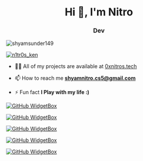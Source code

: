 <h1 align="center">Hi 👋, I'm Nitro</h1>
<h3 align="center">Dev</h3>

<p align="left"> <img src="https://komarev.com/ghpvc/?username=shyamsunder149&label=Profile%20views&color=0e75b6&style=flat" alt="shyamsunder149" /> </p>

<p align="left"> <a href="https://twitter.com/n1tr0s_ken" target="blank"><img src="https://img.shields.io/twitter/follow/n1tr0s_ken?logo=twitter&style=for-the-badge" alt="n1tr0s_ken" /></a> </p>

- 👨‍💻 All of my projects are available at [0xnitros.tech](0xnitros.tech)

- 📫 How to reach me **shyamnitro.cs5@gmail.com**

- ⚡ Fun fact **I Play with my life :)**

[![GitHub WidgetBox](https://github-widgetbox.vercel.app/api/profile?username=ShyamSunder149&data=followers,repositories,stars,commits&theme=nautilus)](https://github.com/Jurredr/github-widgetbox)

[![GitHub WidgetBox](https://github-widgetbox.vercel.app/api/skills?languages=js,java,python,html,css,c,cpp,bash,xml,json,yaml,postgresql,mysql,markdown)](https://github.com/Jurredr/github-widgetbox)

[![GitHub WidgetBox](https://github-widgetbox.vercel.app/api/skills?frameworks=vue,react,django,bootstrap,tailwind,express)](https://github.com/Jurredr/github-widgetbox)

[![GitHub WidgetBox](https://github-widgetbox.vercel.app/api/skills?tools=git,npm,yarn,firebase,mongodb,nodejs,heroku,aws)](https://github.com/Jurredr/github-widgetbox)

[![GitHub WidgetBox](https://github-widgetbox.vercel.app/api/skills?software=linux,windows,vscode)](https://github.com/Jurredr/github-widgetbox)
